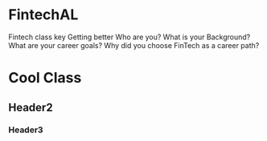 # FintechAL
Fintech class key
Getting better
Who are you? What is your Background?
What are your career goals?
Why did you choose FinTech as a career path?
# Cool Class
## Header2
### Header3
